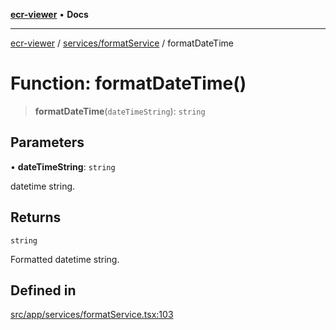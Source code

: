 [**ecr-viewer**](../../../README.md) • **Docs**

***

[ecr-viewer](../../../README.md) / [services/formatService](../README.md) / formatDateTime

# Function: formatDateTime()

> **formatDateTime**(`dateTimeString`): `string`

## Parameters

• **dateTimeString**: `string`

datetime string.

## Returns

`string`

Formatted datetime string.

## Defined in

[src/app/services/formatService.tsx:103](https://github.com/CDCgov/phdi/blob/55d1a87d29da9da2522ba2a73bc122cba666b133/containers/ecr-viewer/src/app/services/formatService.tsx#L103)
